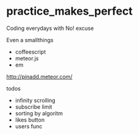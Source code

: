 practice_makes_perfect
======================

Coding everydays with No! excuse

Even a smallthings

- coffeescript
- meteor.js
- em

http://pinadd.meteor.com/

todos
- infinity scrolling
- subscribe limit
- sorting by algoritm
- likes button
- users func
